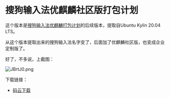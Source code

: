 # 搜狗输入法优麒麟社区版打包计划
这个版本是[搜狗输入法优麒麟打包计划](https://gitee.com/laomocode/fcitx-sogoupinyin)的后续版本，提取自Ubuntu Kylin 20.04 LTS。

从这个版本提取出来的搜狗输入法名字变了，后面加了优麒麟社区版，也变成企业定制版了。

好了，不多说，上截图：

![JBrtJ0.png](https://s1.ax1x.com/2020/04/24/JBrtJ0.png)

下载链接：
- [码云下载](https://gitee.com/laomocode/fcitx-sogouimebs/releases)